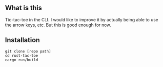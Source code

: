 ## What is this

Tic-tac-toe in the CLI. I would like to improve it by actually being able to use the arrow keys, etc. But this is good enough for now.

## Installation

```
git clone [repo path]
cd rust-tac-toe
cargo run/build
```